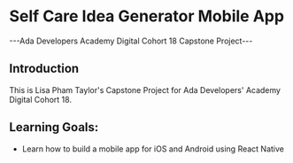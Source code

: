 # Self Care Idea Generator Mobile App
---Ada Developers Academy Digital Cohort 18 Capstone Project---

## Introduction

This is Lisa Pham Taylor's Capstone Project for Ada Developers' Academy Digital Cohort 18.


## Learning Goals:
- Learn how to build a mobile app for iOS and Android using React Native
